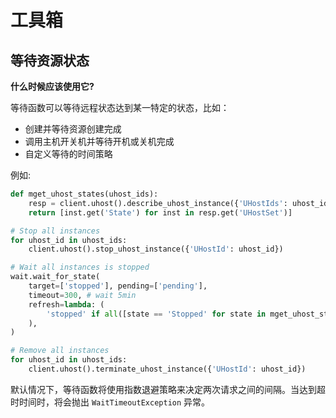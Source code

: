 

# 工具箱

## 等待资源状态

**什么时候应该使用它?**

等待函数可以等待远程状态达到某一特定的状态，比如：

- 创建并等待资源创建完成
- 调用主机开关机并等待开机或关机完成
- 自定义等待的时间策略

例如:

```python
def mget_uhost_states(uhost_ids):
    resp = client.uhost().describe_uhost_instance({'UHostIds': uhost_ids})
    return [inst.get('State') for inst in resp.get('UHostSet')]

# Stop all instances
for uhost_id in uhost_ids:
    client.uhost().stop_uhost_instance({'UHostId': uhost_id})

# Wait all instances is stopped
wait.wait_for_state(
    target=['stopped'], pending=['pending'],
    timeout=300, # wait 5min
    refresh=lambda: (
        'stopped' if all([state == 'Stopped' for state in mget_uhost_states(uhost_ids)]) else 'pending'
    ),
)

# Remove all instances
for uhost_id in uhost_ids:
    client.uhost().terminate_uhost_instance({'UHostId': uhost_id})
```

默认情况下，等待函数将使用指数退避策略来决定两次请求之间的间隔。当达到超时时间时，将会抛出 `WaitTimeoutException` 异常。

